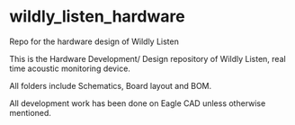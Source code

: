 # wildly_listen_hardware
 Repo for the hardware design of Wildly Listen

This is the Hardware Development/ Design repository of Wildly Listen, real time acoustic monitoring device.

All folders include Schematics, Board layout and BOM.

All development work has been done on Eagle CAD unless otherwise mentioned.
